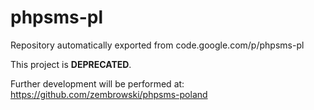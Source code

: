 # phpsms-pl
Repository automatically exported from code.google.com/p/phpsms-pl

This project is **DEPRECATED**.

Further development will be performed at: https://github.com/zembrowski/phpsms-poland
